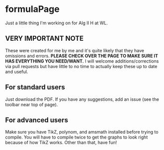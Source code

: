 formulaPage
===========

Just a little thing I'm working on for Alg II H at WL.

VERY IMPORTANT NOTE
-------------------

These were created for me by me and it's quite likely that they have omissions and errors.
**PLEASE CHECK OVER THE PAGE TO MAKE SURE IT HAS EVERYTHING YOU NEED/WANT.**
I will welcome additions/corrections via pull requests but have little to no time to actually keep these up to date and useful.

For standard users
------------------

Just download the PDF. If you have any suggestions, add an issue (see the toolbar near top of page).

For advanced users
------------------

Make sure you have TikZ, polynom, and amsmath installed before trying to compile. 
You will have to compile
twice to get the graphs to look right because of how TikZ works. Other than that, have fun!

